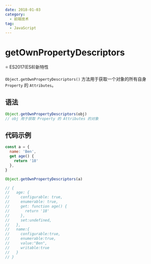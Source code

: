 ```yaml
---
date: 2018-01-03
category:
  - 前端技术
tag:
  - JavaScript
---
```


# getOwnPropertyDescriptors

⭐️ ES2017(ES8)新特性

`Object.getOwnPropertyDescriptors()` 方法用于获取一个对象的所有自身 `Property` 的 `Attributes`。

## 语法

```js
Object.getOwnPropertyDescriptors(obj)
// obj 用于获取 Property 的 Attributes 的对象
```

## 代码示例

```js
const a = {
  name: 'Ben',
  get age() {
    return '18'
  },
}

Object.getOwnPropertyDescriptors(a)

// {
//   age: {
//     configurable: true,
//     enumerable: true,
//     get: function age() {
//       return '18'
//     },
//     set:undefined,
//   },
//   name:{
//     configurable:true,
//     enumerable:true,
//     value:"Ben",
//     writable:true
//   }
// }
```
